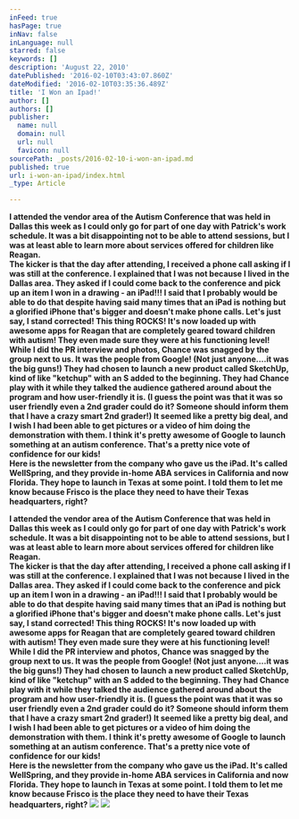 ```yaml
---
inFeed: true
hasPage: true
inNav: false
inLanguage: null
starred: false
keywords: []
description: 'August 22, 2010'
datePublished: '2016-02-10T03:43:07.860Z'
dateModified: '2016-02-10T03:35:36.489Z'
title: 'I Won an Ipad!'
author: []
authors: []
publisher:
  name: null
  domain: null
  url: null
  favicon: null
sourcePath: _posts/2016-02-10-i-won-an-ipad.md
published: true
url: i-won-an-ipad/index.html
_type: Article

---
```

**I attended the vendor area of the Autism Conference that was held in Dallas this week as I could only go for part of one day with Patrick's work schedule.  It was a bit disappointing not to be able to attend sessions, but I was at least able to learn more about services offered for children like Reagan.  
The kicker is that the day after attending, I received a phone call asking if I was still at the conference.  I explained that I was not because I lived in the Dallas area.  They asked if I could come back to the conference and pick up an item I won in a drawing - an iPad!!!   I said that I probably would be able to do that despite having said many times that an iPad is nothing but a glorified iPhone that's bigger and doesn't make phone calls.  Let's just say, I stand corrected!  This thing ROCKS!  It's now loaded up with awesome apps for Reagan that are completely geared toward children with autism!  They even made sure they were at his functioning level!    
While I did the PR interview and photos, Chance was snagged by the group next to us.  It was the people from Google!  (Not just anyone....it was the big guns!)   They had chosen to launch a new product called SketchUp, kind of like "ketchup" with an S added to the beginning.  They had Chance play with it while they talked the audience gathered around about the program and how user-friendly it is.  (I guess the point was that it was so user friendly even a 2nd grader could do it?  Someone should inform them that I have a crazy smart 2nd grader!)  It seemed like a pretty big deal, and I wish I had been able to get pictures or a video of him doing the demonstration with them.  I think it's pretty awesome of Google to launch something at an autism conference.  That's a pretty nice vote of confidence for our kids!  
Here is the newsletter from the company who gave us the iPad. It's called WellSpring, and they provide in-home ABA services in California and now Florida.  They hope to launch in Texas at some point.  I told them to let me know because Frisco is the place they need to have their Texas headquarters, right?**

**I attended the vendor area of the Autism Conference that was held in Dallas this week as I could only go for part of one day with Patrick's work schedule.  It was a bit disappointing not to be able to attend sessions, but I was at least able to learn more about services offered for children like Reagan.  
The kicker is that the day after attending, I received a phone call asking if I was still at the conference.  I explained that I was not because I lived in the Dallas area.  They asked if I could come back to the conference and pick up an item I won in a drawing - an iPad!!!   I said that I probably would be able to do that despite having said many times that an iPad is nothing but a glorified iPhone that's bigger and doesn't make phone calls.  Let's just say, I stand corrected!  This thing ROCKS!  It's now loaded up with awesome apps for Reagan that are completely geared toward children with autism!  They even made sure they were at his functioning level!    
While I did the PR interview and photos, Chance was snagged by the group next to us.  It was the people from Google!  (Not just anyone....it was the big guns!)   They had chosen to launch a new product called SketchUp, kind of like "ketchup" with an S added to the beginning.  They had Chance play with it while they talked the audience gathered around about the program and how user-friendly it is.  (I guess the point was that it was so user friendly even a 2nd grader could do it?  Someone should inform them that I have a crazy smart 2nd grader!)  It seemed like a pretty big deal, and I wish I had been able to get pictures or a video of him doing the demonstration with them.  I think it's pretty awesome of Google to launch something at an autism conference.  That's a pretty nice vote of confidence for our kids!  
Here is the newsletter from the company who gave us the iPad. It's called WellSpring, and they provide in-home ABA services in California and now Florida.  They hope to launch in Texas at some point.  I told them to let me know because Frisco is the place they need to have their Texas headquarters, right?**
![](https://the-grid-user-content.s3-us-west-2.amazonaws.com/4b518645-9077-400c-9de1-f74daf01f986.tiff)
![](https://the-grid-user-content.s3-us-west-2.amazonaws.com/b1a931b3-a0fa-4477-83c1-10ad87f7ce25.tiff)